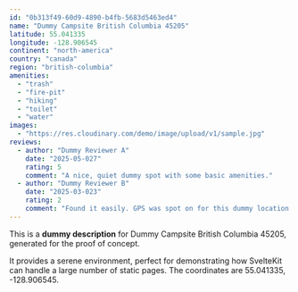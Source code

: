 ```yaml
---
id: "0b313f49-60d9-4890-b4fb-5683d5463ed4"
name: "Dummy Campsite British Columbia 45205"
latitude: 55.041335
longitude: -128.906545
continent: "north-america"
country: "canada"
region: "british-columbia"
amenities:
  - "trash"
  - "fire-pit"
  - "hiking"
  - "toilet"
  - "water"
images:
  - "https://res.cloudinary.com/demo/image/upload/v1/sample.jpg"
reviews:
  - author: "Dummy Reviewer A"
    date: "2025-05-027"
    rating: 5
    comment: "A nice, quiet dummy spot with some basic amenities."
  - author: "Dummy Reviewer B"
    date: "2025-03-023"
    rating: 2
    comment: "Found it easily. GPS was spot on for this dummy location."
---
```


This is a **dummy description** for Dummy Campsite British Columbia 45205, generated for the proof of concept.

It provides a serene environment, perfect for demonstrating how SvelteKit can handle a large number of static pages. The coordinates are 55.041335, -128.906545.
